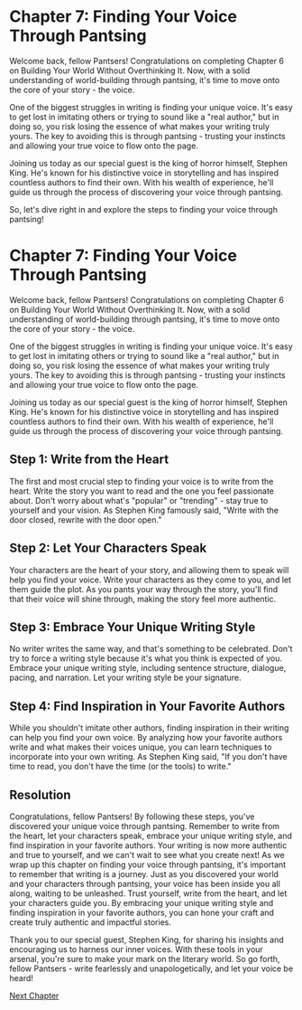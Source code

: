 # Chapter 7: Finding Your Voice Through Pantsing

Welcome back, fellow Pantsers! Congratulations on completing Chapter 6 on Building Your World Without Overthinking It. Now, with a solid understanding of world-building through pantsing, it's time to move onto the core of your story - the voice.

One of the biggest struggles in writing is finding your unique voice. It's easy to get lost in imitating others or trying to sound like a "real author," but in doing so, you risk losing the essence of what makes your writing truly yours. The key to avoiding this is through pantsing - trusting your instincts and allowing your true voice to flow onto the page.

Joining us today as our special guest is the king of horror himself, Stephen King. He's known for his distinctive voice in storytelling and has inspired countless authors to find their own. With his wealth of experience, he'll guide us through the process of discovering your voice through pantsing.

So, let's dive right in and explore the steps to finding your voice through pantsing!
# Chapter 7: Finding Your Voice Through Pantsing

Welcome back, fellow Pantsers! Congratulations on completing Chapter 6 on Building Your World Without Overthinking It. Now, with a solid understanding of world-building through pantsing, it's time to move onto the core of your story - the voice.

One of the biggest struggles in writing is finding your unique voice. It's easy to get lost in imitating others or trying to sound like a "real author," but in doing so, you risk losing the essence of what makes your writing truly yours. The key to avoiding this is through pantsing - trusting your instincts and allowing your true voice to flow onto the page.

Joining us today as our special guest is the king of horror himself, Stephen King. He's known for his distinctive voice in storytelling and has inspired countless authors to find their own. With his wealth of experience, he'll guide us through the process of discovering your voice through pantsing.

## Step 1: Write from the Heart

The first and most crucial step to finding your voice is to write from the heart. Write the story you want to read and the one you feel passionate about. Don't worry about what's "popular" or "trending" - stay true to yourself and your vision. As Stephen King famously said, "Write with the door closed, rewrite with the door open."

## Step 2: Let Your Characters Speak

Your characters are the heart of your story, and allowing them to speak will help you find your voice. Write your characters as they come to you, and let them guide the plot. As you pants your way through the story, you'll find that their voice will shine through, making the story feel more authentic.

## Step 3: Embrace Your Unique Writing Style

No writer writes the same way, and that's something to be celebrated. Don't try to force a writing style because it's what you think is expected of you. Embrace your unique writing style, including sentence structure, dialogue, pacing, and narration. Let your writing style be your signature.

## Step 4: Find Inspiration in Your Favorite Authors

While you shouldn't imitate other authors, finding inspiration in their writing can help you find your own voice. By analyzing how your favorite authors write and what makes their voices unique, you can learn techniques to incorporate into your own writing. As Stephen King said, "If you don't have time to read, you don't have the time (or the tools) to write."

## Resolution

Congratulations, fellow Pantsers! By following these steps, you've discovered your unique voice through pantsing. Remember to write from the heart, let your characters speak, embrace your unique writing style, and find inspiration in your favorite authors. Your writing is now more authentic and true to yourself, and we can't wait to see what you create next!
As we wrap up this chapter on finding your voice through pantsing, it's important to remember that writing is a journey. Just as you discovered your world and your characters through pantsing, your voice has been inside you all along, waiting to be unleashed. Trust yourself, write from the heart, and let your characters guide you. By embracing your unique writing style and finding inspiration in your favorite authors, you can hone your craft and create truly authentic and impactful stories. 

Thank you to our special guest, Stephen King, for sharing his insights and encouraging us to harness our inner voices. With these tools in your arsenal, you're sure to make your mark on the literary world. So go forth, fellow Pantsers - write fearlessly and unapologetically, and let your voice be heard!


[Next Chapter](08_Chapter08.md)
